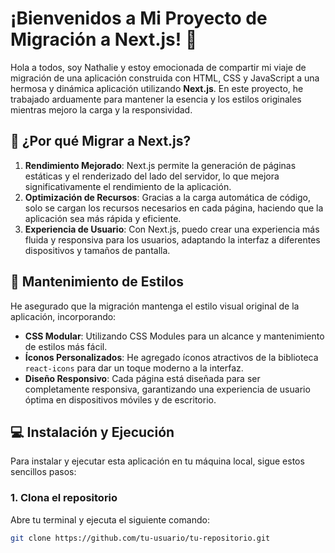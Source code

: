 # ¡Bienvenidos a Mi Proyecto de Migración a Next.js! 🌟

Hola a todos, soy Nathalie y estoy emocionada de compartir mi viaje de migración de una aplicación construida con HTML, CSS y JavaScript a una hermosa y dinámica aplicación utilizando **Next.js**. En este proyecto, he trabajado arduamente para mantener la esencia y los estilos originales mientras mejoro la carga y la responsividad.

## 🚀 ¿Por qué Migrar a Next.js?

1. **Rendimiento Mejorado**: Next.js permite la generación de páginas estáticas y el renderizado del lado del servidor, lo que mejora significativamente el rendimiento de la aplicación.
2. **Optimización de Recursos**: Gracias a la carga automática de código, solo se cargan los recursos necesarios en cada página, haciendo que la aplicación sea más rápida y eficiente.
3. **Experiencia de Usuario**: Con Next.js, puedo crear una experiencia más fluida y responsiva para los usuarios, adaptando la interfaz a diferentes dispositivos y tamaños de pantalla.

## 🎨 Mantenimiento de Estilos

He asegurado que la migración mantenga el estilo visual original de la aplicación, incorporando:

- **CSS Modular**: Utilizando CSS Modules para un alcance y mantenimiento de estilos más fácil.
- **Íconos Personalizados**: He agregado íconos atractivos de la biblioteca `react-icons` para dar un toque moderno a la interfaz.
- **Diseño Responsivo**: Cada página está diseñada para ser completamente responsiva, garantizando una experiencia de usuario óptima en dispositivos móviles y de escritorio.

## 💻 Instalación y Ejecución

Para instalar y ejecutar esta aplicación en tu máquina local, sigue estos sencillos pasos:

### 1. Clona el repositorio

Abre tu terminal y ejecuta el siguiente comando:

```bash
git clone https://github.com/tu-usuario/tu-repositorio.git
